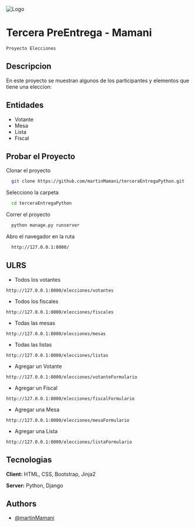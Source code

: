 
![Logo](https://www.electoral.gob.ar/nuevo/img/btnPrincipal/icono_1.png)


#  Tercera PreEntrega - Mamani

    Proyecto Elecciones






## Descripcion

En este proyecto se muestran algunos de los participantes y elementos que tiene una eleccion:







## Entidades

- Votante
- Mesa
- Lista
- Fiscal


## Probar el Proyecto

Clonar el proyecto

```bash
  git clone https://github.com/martinMamani/terceraEntregaPython.git
```

Selecciono la carpeta

```bash
  cd terceraEntregaPython
```

Correr el proyecto

```bash
  python manage.py runserver
```

Abro el navegador en la ruta

```bash
  http://127.0.0.1:8000/
```


## ULRS

- Todos los votantes

`http://127.0.0.1:8000/elecciones/votantes`

- Todos los fiscales

`http://127.0.0.1:8000/elecciones/fiscales`

- Todas las mesas

`http://127.0.0.1:8000/elecciones/mesas`

- Todas las listas

`http://127.0.0.1:8000/elecciones/listas`

- Agregar un Votante

`http://127.0.0.1:8000/elecciones/votanteFormulario`

- Agregar un Fiscal

`http://127.0.0.1:8000/elecciones/fiscalFormulario`

- Agregar una Mesa

`http://127.0.0.1:8000/elecciones/mesaFormulario`

- Agregar una Lista

`http://127.0.0.1:8000/elecciones/listaFormulario`

## Tecnologias

**Client:** HTML, CSS, Bootstrap, Jinja2

**Server:** Python, Django


## Authors

- [@martinMamani](https://github.com/martinMamani)

